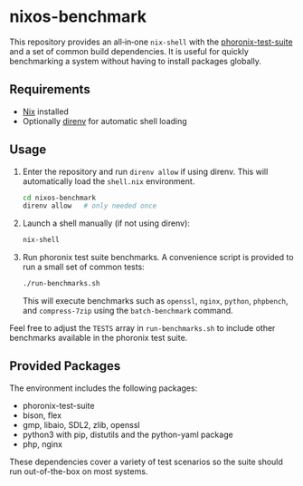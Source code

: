 # nixos-benchmark

This repository provides an all‑in‑one `nix-shell` with the
[phoronix-test-suite](https://www.phoronix-test-suite.com/) and a set of
common build dependencies. It is useful for quickly benchmarking a system
without having to install packages globally.

## Requirements
- [Nix](https://nixos.org/) installed
- Optionally [direnv](https://direnv.net/) for automatic shell loading

## Usage
1. Enter the repository and run `direnv allow` if using direnv. This will
   automatically load the `shell.nix` environment.
   ```bash
   cd nixos-benchmark
   direnv allow   # only needed once
   ```
2. Launch a shell manually (if not using direnv):
   ```bash
   nix-shell
   ```
3. Run phoronix test suite benchmarks. A convenience script is provided to
   run a small set of common tests:
   ```bash
   ./run-benchmarks.sh
   ```
   This will execute benchmarks such as `openssl`, `nginx`, `python`,
   `phpbench`, and `compress-7zip` using the `batch-benchmark` command.

Feel free to adjust the `TESTS` array in `run-benchmarks.sh` to include
other benchmarks available in the phoronix test suite.

## Provided Packages
The environment includes the following packages:
- phoronix-test-suite
- bison, flex
- gmp, libaio, SDL2, zlib, openssl
- python3 with pip, distutils and the python-yaml package
- php, nginx

These dependencies cover a variety of test scenarios so the suite should
run out-of-the-box on most systems.
